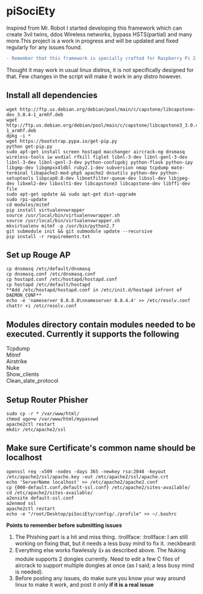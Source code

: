 # piSociEty
Inspired from Mr. Robot I started developing this framework which can create 3vil twins, ddos Wireless networks, bypass HSTS(partial) and many more.This project is a work in progress and will be updated and fixed regularly for any issues found.  
```diff
- Remember that this framework is specially crafted for Raspberry Pi 2 and 3 (all models).
```
Thought it may work in usual linux distros, it is not specifically designed for that. Few changes in the script will make it work in any distro however.  

Install all dependencies
---------------------------------------------------------------------------------------------------
```
wget http://ftp.us.debian.org/debian/pool/main/c/capstone/libcapstone-dev_3.0.4-1_armhf.deb
wget http://ftp.us.debian.org/debian/pool/main/c/capstone/libcapstone3_3.0.4-1_armhf.deb
dpkg -i *
wget https://bootstrap.pypa.io/get-pip.py
python get-pip.py
sudo apt-get install screen hostapd macchanger aircrack-ng dnsmasq wireless-tools iw wvdial rfkill figlet libnl-3-dev libnl-genl-3-dev libnl-3-dev libnl-genl-3-dev python-configobj python-flask python-ipy libgmp-dev libgmpxx4ldbl ruby2.1-dev subversion nmap tcpdump mate-terminal libapache2-mod-php5 apache2 dnsutils python-dev python-setuptools libpcap0.8-dev libnetfilter-queue-dev libssl-dev libjpeg-dev libxml2-dev libxslt1-dev libcapstone3 libcapstone-dev libffi-dev file
sudo apt-get update && sudo apt-get dist-upgrade
sudo rpi-update
cd modules/mitmf
pip install virtualenvwrapper
source /usr/local/bin/virtualenvwrapper.sh
source /usr/local/bin/virtualenvwrapper.sh
mkvirtualenv mitmf -p /usr/bin/python2.7
git submodule init && git submodule update --recursive
pip install -r requirements.txt
```
Set up Rouge AP
---------------------------------------------------------------------------------------------------
```
cp dnsmasq /etc/default/dnsmasq
cp dnsmasq.conf /etc/dnsmasq.conf
cp hostapd.conf /etc/hostapd/hostapd.conf
cp hostapd /etc/default/hostapd
**Add /etc/hostapd/hostapd.conf in /etc/init.d/hostapd infront of DAEMON_CONF**
echo -e 'nameserver 8.8.8.8\nnameserver 8.8.4.4' >> /etc/resolv.conf
chattr +i /etc/resolv.conf
```
Modules directory contain modules needed to be executed. Currently it supports the following
---------------------------------------------------------------------------------------------------
Tcpdump  
Mitmf  
Airstrike  
Nuke  
Show_clients  
Clean_slate_protocol  

Setup Router Phisher
---------------------------------------------------------------------------------------------------
```
sudo cp -r * /var/www/html/
chmod ugo+w /var/www/html/mypasswd
apache2ctl restart
mkdir /etc/apache2/ssl
```

Make sure Certificate's common name should be localhost
---------------------------------------------------------------------------------------------------
```
openssl req -x509 -nodes -days 365 -newkey rsa:2048 -keyout /etc/apache2/ssl/apache.key -out /etc/apache2/ssl/apache.crt
echo 'ServerName localhost' >> /etc/apache2/apache2.conf
cp {000-default.conf,default-ssl.conf} /etc/apache2/sites-available/
cd /etc/apache2/sites-available/
a2ensite default-ssl.conf
a2enmod ssl
apache2ctl restart
echo -e "/root/Desktop/piSociEty/config/./profile" >> ~/.bashrc
```
**Points to remember before submitting issues**  
1. The Phishing part is a hit and miss thing. :trollface: :trollface: I am still working on fixing that, but it needs a less busy mind to fix it. :neckbeard:  
2. Everything else works flawlessly :+1: as described above. The Nuking module supports 2 dongles currently. Need to edit a few C files of aircrack to support multiple dongles at once (as I said; a less busy mind is needed).
3. Before posting any issues, do make sure you know your way around linux to make it work, and post it only **__if it is a real issue__**
